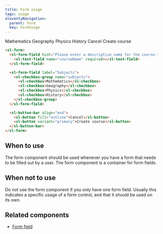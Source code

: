 ```yaml
---
title: Form usage
tags: usage
eleventyNavigation:
  parent: Form
  key: FormUsage
---
```


<section class="no-heading">

<div class="ds-example">

  <sl-form>
    <sl-form-field hint="Please enter a descriptive name for the course." label="Course name">
      <sl-text-field name="courseName" required></sl-text-field>
    </sl-form-field>
    <sl-form-field label="Subjects">
      <sl-checkbox-group name="subjects">
        <sl-checkbox>Mathematics</sl-checkbox>
        <sl-checkbox>Geography</sl-checkbox>
        <sl-checkbox>Physics</sl-checkbox>
        <sl-checkbox>History</sl-checkbox>
      </sl-checkbox-group>
    </sl-form-field>
    <sl-button-bar align="end">
      <sl-button fill="outline">Cancel</sl-button>
      <sl-button variant="primary">Create course</sl-button>
    </sl-button-bar>
  </sl-form>

</div>

<div class="ds-code">

  ```html
  <sl-form>
    <sl-form-field hint="Please enter a descriptive name for the course." label="Course name">
      <sl-text-field name="courseName" required></sl-text-field>
    </sl-form-field>

    <sl-form-field label="Subjects">
      <sl-checkbox-group name="subjects">
        <sl-checkbox>Mathematics</sl-checkbox>
        <sl-checkbox>Geography</sl-checkbox>
        <sl-checkbox>Physics</sl-checkbox>
        <sl-checkbox>History</sl-checkbox>
      </sl-checkbox-group>
    </sl-form-field>

    <sl-button-bar align="end">
      <sl-button fill="outline">Cancel</sl-button>
      <sl-button variant="primary">Create course</sl-button>
    </sl-button-bar>
  </sl-form>
  ```

</div>

</section>

<section>

## When to use

The form component should be used whenever you have a form that needs to be filled out by a user. The form component is a container for form fields.

</section>

<section>

## When not to use

Do not use the form component if you only have one form field. Usually this indicates a specific usage of a form control, and that it should be used on its own.

</section>

<section>

## Related components

- [Form field](/categories/components/form-field/)

</section>